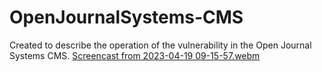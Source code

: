 # OpenJournalSystems-CMS
Created to describe the operation of the vulnerability in the Open Journal Systems CMS.
[Screencast from 2023-04-19 09-15-57.webm](https://user-images.githubusercontent.com/63245089/233161780-c0e43868-fb44-4415-972b-2bc63ad33c5d.webm)
